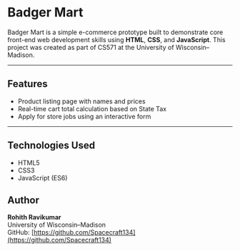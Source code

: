 # Badger Mart

Badger Mart is a simple e-commerce prototype built to demonstrate core front-end web development skills using **HTML**, **CSS**, and **JavaScript**. This project was created as part of CS571 at the University of Wisconsin–Madison.

---

## Features

- Product listing page with names and prices
- Real-time cart total calculation based on State Tax
- Apply for store jobs using an interactive form

---

## Technologies Used

- HTML5
- CSS3
- JavaScript (ES6)

## Author

**Rohith Ravikumar**  
University of Wisconsin–Madison  
GitHub: [https://github.com/Spacecraft134](https://github.com/Spacecraft134)
